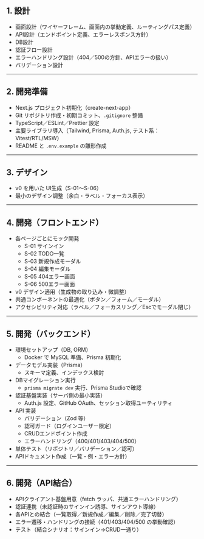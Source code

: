 ## 1. 設計

- 画面設計（ワイヤーフレーム、画面内の挙動定義、ルーティングパス定義）
- API設計（エンドポイント定義、エラーレスポンス方針）
- DB設計
- 認証フロー設計
- エラーハンドリング設計（404／500の方針、APIエラーの扱い）
- バリデーション設計

---

## 2. 開発準備

- Next.js プロジェクト初期化（create-next-app）
- Git リポジトリ作成・初期コミット、`.gitignore` 整備
- TypeScript／ESLint／Prettier 設定
- 主要ライブラリ導入（Tailwind, Prisma, Auth.js, テスト系：Vitest/RTL/MSW）
- README と `.env.example` の雛形作成

---

## 3. デザイン

- v0 を用いた UI生成（S-01〜S-06）
- 最小のデザイン調整（余白・ラベル・フォーカス表示）

---

## 4. 開発（フロントエンド）

- 各ページごとにモック開発
  - S-01 サインイン
  - S-02 TODO一覧
  - S-03 新規作成モーダル
  - S-04 編集モーダル
  - S-05 404エラー画面
  - S-06 500エラー画面
- v0 デザイン適用（生成物の取り込み・微調整）
- 共通コンポーネントの最適化（ボタン／フォーム／モーダル）
- アクセシビリティ対応（ラベル／フォーカスリング／Escでモーダル閉じ）

---

## 5. 開発（バックエンド）

- 環境セットアップ（DB, ORM）
  - Docker で MySQL 準備、Prisma 初期化
- データモデル実装（Prisma）
  - スキーマ定義、インデックス検討
- DBマイグレーション実行
  - `prisma migrate dev` 実行、Prisma Studioで確認
- 認証基盤実装（サーバ側の最小実装）
  - Auth.js 設定、GitHub OAuth、セッション取得ユーティリティ
- API 実装
  - バリデーション（Zod 等）
  - 認可ガード（ログインユーザー限定）
  - CRUDエンドポイント作成
  - エラーハンドリング（400/401/403/404/500）
- 単体テスト（リポジトリ／バリデーション／認可）
- APIドキュメント作成（一覧・例・エラー方針）

---

## 6. 開発（API結合）

- APIクライアント基盤用意（fetch ラッパ、共通エラーハンドリング）
- 認証連携（未認証時のサインイン誘導、サインアウト導線）
- 各APIとの結合（一覧取得／新規作成／編集／削除／完了切替）
- エラー遷移・ハンドリングの接続（401/403/404/500 の挙動確認）
- テスト（結合シナリオ：サインイン→CRUD一通り）
